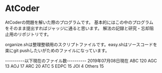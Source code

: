 # AtCoder

AtCoderの問題を解いた際のプログラムです。
基本的にはこの中のプログラムをそのまま提出すればジャッジに通ると思います。
解法の記録と研究・忘却阻止用のリポジトリです。

organize.shは整理整頓用のスクリプトファイルです。easy.shはソースコードを楽にgit pushしたいがためのファイルになっています。

----------以下現在のファイル数----------
2019年07月08日現在
ABC
     120
AGC
      13
AOJ
      17
ARC
      20
ATC
       5
EDPC
      15
JOI
       4
Others
      15
